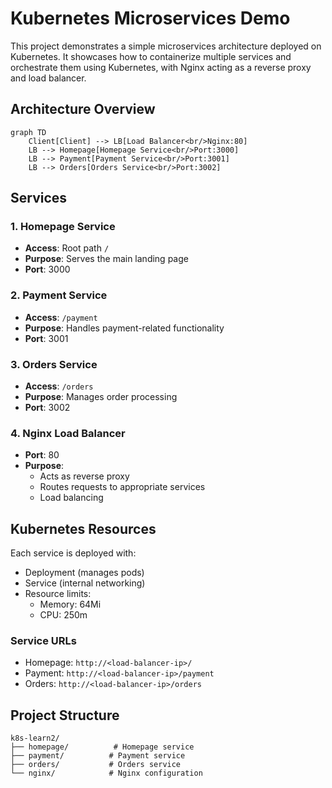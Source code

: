 # Kubernetes Microservices Demo

This project demonstrates a simple microservices architecture deployed on Kubernetes. It showcases how to containerize multiple services and orchestrate them using Kubernetes, with Nginx acting as a reverse proxy and load balancer.

## Architecture Overview

```mermaid
graph TD
    Client[Client] --> LB[Load Balancer<br/>Nginx:80]
    LB --> Homepage[Homepage Service<br/>Port:3000]
    LB --> Payment[Payment Service<br/>Port:3001]
    LB --> Orders[Orders Service<br/>Port:3002]
```

## Services

### 1. Homepage Service

- **Access**: Root path `/`
- **Purpose**: Serves the main landing page
- **Port**: 3000

### 2. Payment Service

- **Access**: `/payment`
- **Purpose**: Handles payment-related functionality
- **Port**: 3001

### 3. Orders Service

- **Access**: `/orders`
- **Purpose**: Manages order processing
- **Port**: 3002

### 4. Nginx Load Balancer

- **Port**: 80
- **Purpose**:
  - Acts as reverse proxy
  - Routes requests to appropriate services
  - Load balancing

## Kubernetes Resources

Each service is deployed with:

- Deployment (manages pods)
- Service (internal networking)
- Resource limits:
  - Memory: 64Mi
  - CPU: 250m

### Service URLs

- Homepage: `http://<load-balancer-ip>/`
- Payment: `http://<load-balancer-ip>/payment`
- Orders: `http://<load-balancer-ip>/orders`

## Project Structure

```
k8s-learn2/
├── homepage/          # Homepage service
├── payment/          # Payment service
├── orders/           # Orders service
└── nginx/            # Nginx configuration
```

